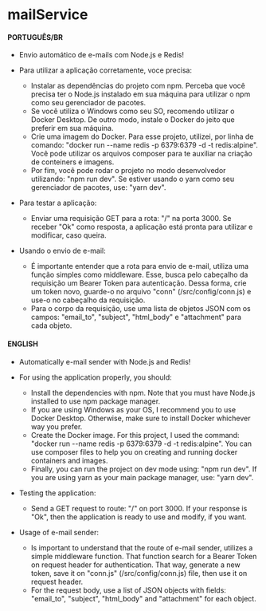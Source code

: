 # mailService 

#### PORTUGUÊS/BR ####
- Envio automático de e-mails com Node.js e Redis!

- Para utilizar a aplicação corretamente, voce precisa: 
  * Instalar as dependências do projeto com npm. Perceba que você precisa ter o Node.js instalado em sua máquina para utilizar o npm como seu gerenciador de pacotes.
  * Se você utiliza o Windows como seu SO, recomendo utilizar o Docker Desktop. De outro modo, instale o Docker do jeito que preferir em sua máquina.
  * Crie uma imagem do Docker. Para esse projeto, utilizei, por linha de comando: "docker run --name redis -p 6379:6379 -d -t redis:alpine". Você pode utilizar os arquivos composer para te auxiliar na criação de conteiners e imagens.
  * Por fim, você pode rodar o projeto no modo desenvolvedor utilizando: "npm run dev". Se estiver usando o yarn como seu gerenciador de pacotes, use: "yarn dev".

- Para testar a aplicação:
  * Enviar uma requisição GET para a rota: "/" na porta 3000. Se receber "Ok" como resposta, a aplicação está pronta para utilizar e modificar, caso queira.

- Usando o envio de e-mail: 
  * É importante entender que a rota para envio de e-mail, utiliza uma função simples como middleware. Esse, busca pelo cabeçalho da requisição um Bearer Token para autenticação. Dessa forma, crie um token novo, guarde-o no arquivo "conn" (/src/config/conn.js) e use-o no cabeçalho da requisição.
  * Para o corpo da requisição, use uma lista de objetos JSON com os campos: "email_to", "subject", "html_body" e "attachment" para cada objeto.


#### ENGLISH ####
- Automatically e-mail sender with Node.js and Redis!

- For using the application properly, you should: 
  * Install the dependencies with npm. Note that you must have Node.js installed to use npm package manager.
  * If you are using Windows as your OS, I recommend you to use Docker Desktop. Otherwise, make sure to install Docker whichever way you prefer.
  * Create the Docker image. For this project, I used the command: "docker run --name redis -p 6379:6379 -d -t redis:alpine". You can use composer files to help you on creating and running docker containers and images. 
  * Finally, you can run the project on dev mode using: "npm run dev". If you are using yarn as your main package manager, use: "yarn dev".

- Testing the application:
  * Send a GET request to route: "/" on port 3000. If your response is "Ok", then the application is ready to use and modify, if you want.

- Usage of e-mail sender:
  * Is important to understand that the route of e-mail sender, utilizes a simple middleware function. That function search for a Bearer Token on request header for authentication. That way, generate a new token, save it on "conn.js" (/src/config/conn.js) file, then use it on request header.
  * For the request body, use a list of JSON objects with fields: "email_to", "subject", "html_body" and "attachment" for each object. 
